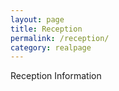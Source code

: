 ```yaml
---
layout: page
title: Reception
permalink: /reception/
category: realpage
---
```


Reception Information
